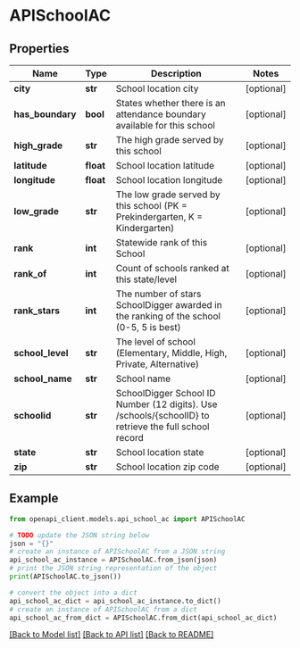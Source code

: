 # APISchoolAC


## Properties

Name | Type | Description | Notes
------------ | ------------- | ------------- | -------------
**city** | **str** | School location city | [optional] 
**has_boundary** | **bool** | States whether there is an attendance boundary available for this school | [optional] 
**high_grade** | **str** | The high grade served by this school | [optional] 
**latitude** | **float** | School location latitude | [optional] 
**longitude** | **float** | School location longitude | [optional] 
**low_grade** | **str** | The low grade served by this school (PK &#x3D; Prekindergarten, K &#x3D; Kindergarten) | [optional] 
**rank** | **int** | Statewide rank of this School | [optional] 
**rank_of** | **int** | Count of schools ranked at this state/level | [optional] 
**rank_stars** | **int** | The number of stars SchoolDigger awarded in the ranking of the school (0-5, 5 is best) | [optional] 
**school_level** | **str** | The level of school (Elementary, Middle, High, Private, Alternative) | [optional] 
**school_name** | **str** | School name | [optional] 
**schoolid** | **str** | SchoolDigger School ID Number (12 digits). Use /schools/{schoolID} to retrieve the full school record | [optional] 
**state** | **str** | School location state | [optional] 
**zip** | **str** | School location zip code | [optional] 

## Example

```python
from openapi_client.models.api_school_ac import APISchoolAC

# TODO update the JSON string below
json = "{}"
# create an instance of APISchoolAC from a JSON string
api_school_ac_instance = APISchoolAC.from_json(json)
# print the JSON string representation of the object
print(APISchoolAC.to_json())

# convert the object into a dict
api_school_ac_dict = api_school_ac_instance.to_dict()
# create an instance of APISchoolAC from a dict
api_school_ac_from_dict = APISchoolAC.from_dict(api_school_ac_dict)
```
[[Back to Model list]](../README.md#documentation-for-models) [[Back to API list]](../README.md#documentation-for-api-endpoints) [[Back to README]](../README.md)


